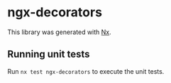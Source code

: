 # ngx-decorators

This library was generated with [Nx](https://nx.dev).

## Running unit tests

Run `nx test ngx-decorators` to execute the unit tests.

